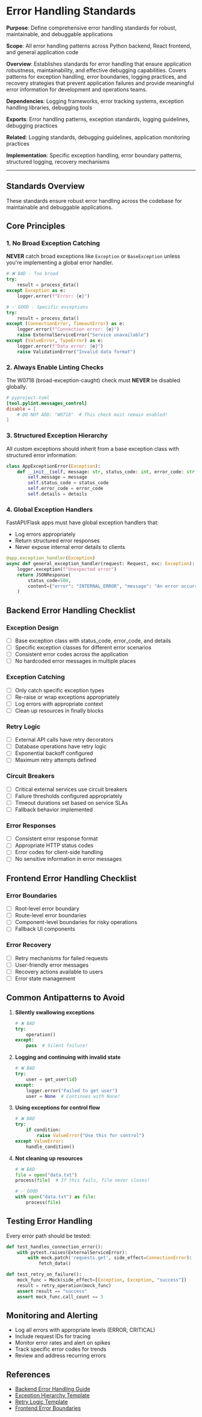 # Error Handling Standards

**Purpose**: Define comprehensive error handling standards for robust, maintainable, and debuggable applications

**Scope**: All error handling patterns across Python backend, React frontend, and general application code

**Overview**: Establishes standards for error handling that ensure application robustness, maintainability,
    and effective debugging capabilities. Covers patterns for exception handling, error boundaries,
    logging practices, and recovery strategies that prevent application failures and provide meaningful
    error information for development and operations teams.

**Dependencies**: Logging frameworks, error tracking systems, exception handling libraries, debugging tools

**Exports**: Error handling patterns, exception standards, logging guidelines, debugging practices

**Related**: Logging standards, debugging guidelines, application monitoring practices

**Implementation**: Specific exception handling, error boundary patterns, structured logging, recovery mechanisms

---

## Standards Overview
These standards ensure robust error handling across the codebase for maintainable and debuggable applications.

## Core Principles

### 1. No Broad Exception Catching
**NEVER** catch broad exceptions like `Exception` or `BaseException` unless you're implementing a global error handler.

```python
# ❌ BAD - Too broad
try:
    result = process_data()
except Exception as e:
    logger.error(f"Error: {e}")

# ✅ GOOD - Specific exceptions
try:
    result = process_data()
except (ConnectionError, TimeoutError) as e:
    logger.error(f"Connection error: {e}")
    raise ExternalServiceError("Service unavailable")
except (ValueError, TypeError) as e:
    logger.error(f"Data error: {e}")
    raise ValidationError("Invalid data format")
```

### 2. Always Enable Linting Checks
The W0718 (broad-exception-caught) check must **NEVER** be disabled globally.

```toml
# pyproject.toml
[tool.pylint.messages_control]
disable = [
    # DO NOT ADD: "W0718"  # This check must remain enabled!
]
```

### 3. Structured Exception Hierarchy
All custom exceptions should inherit from a base exception class with structured error information:

```python
class AppExceptionError(Exception):
    def __init__(self, message: str, status_code: int, error_code: str, details: dict):
        self.message = message
        self.status_code = status_code
        self.error_code = error_code
        self.details = details
```

### 4. Global Exception Handlers
FastAPI/Flask apps must have global exception handlers that:
- Log errors appropriately
- Return structured error responses
- Never expose internal error details to clients

```python
@app.exception_handler(Exception)
async def general_exception_handler(request: Request, exc: Exception):
    logger.exception(f"Unexpected error")
    return JSONResponse(
        status_code=500,
        content={"error": "INTERNAL_ERROR", "message": "An error occurred"}
    )
```

## Backend Error Handling Checklist

### Exception Design
- [ ] Base exception class with status_code, error_code, and details
- [ ] Specific exception classes for different error scenarios
- [ ] Consistent error codes across the application
- [ ] No hardcoded error messages in multiple places

### Exception Catching
- [ ] Only catch specific exception types
- [ ] Re-raise or wrap exceptions appropriately
- [ ] Log errors with appropriate context
- [ ] Clean up resources in finally blocks

### Retry Logic
- [ ] External API calls have retry decorators
- [ ] Database operations have retry logic
- [ ] Exponential backoff configured
- [ ] Maximum retry attempts defined

### Circuit Breakers
- [ ] Critical external services use circuit breakers
- [ ] Failure thresholds configured appropriately
- [ ] Timeout durations set based on service SLAs
- [ ] Fallback behavior implemented

### Error Responses
- [ ] Consistent error response format
- [ ] Appropriate HTTP status codes
- [ ] Error codes for client-side handling
- [ ] No sensitive information in error messages

## Frontend Error Handling Checklist

### Error Boundaries
- [ ] Root-level error boundary
- [ ] Route-level error boundaries
- [ ] Component-level boundaries for risky operations
- [ ] Fallback UI components

### Error Recovery
- [ ] Retry mechanisms for failed requests
- [ ] User-friendly error messages
- [ ] Recovery actions available to users
- [ ] Error state management

## Common Antipatterns to Avoid

1. **Silently swallowing exceptions**
   ```python
   # ❌ BAD
   try:
       operation()
   except:
       pass  # Silent failure!
   ```

2. **Logging and continuing with invalid state**
   ```python
   # ❌ BAD
   try:
       user = get_user(id)
   except:
       logger.error("Failed to get user")
       user = None  # Continues with None!
   ```

3. **Using exceptions for control flow**
   ```python
   # ❌ BAD
   try:
       if condition:
           raise ValueError("Use this for control")
   except ValueError:
       handle_condition()
   ```

4. **Not cleaning up resources**
   ```python
   # ❌ BAD
   file = open("data.txt")
   process(file)  # If this fails, file never closes!

   # ✅ GOOD
   with open("data.txt") as file:
       process(file)
   ```

## Testing Error Handling

Every error path should be tested:

```python
def test_handles_connection_error():
    with pytest.raises(ExternalServiceError):
        with mock.patch('requests.get', side_effect=ConnectionError):
            fetch_data()

def test_retry_on_failure():
    mock_func = Mock(side_effect=[Exception, Exception, "success"])
    result = retry_operation(mock_func)
    assert result == "success"
    assert mock_func.call_count == 3
```

## Monitoring and Alerting

- Log all errors with appropriate levels (ERROR, CRITICAL)
- Include request IDs for tracing
- Monitor error rates and alert on spikes
- Track specific error codes for trends
- Review and address recurring errors

## References

- [Backend Error Handling Guide](.ai/howto/implement-backend-error-handling.md)
- [Exception Hierarchy Template](.ai/templates/backend-exception-hierarchy.py.template)
- [Retry Logic Template](.ai/templates/backend-retry-logic.py.template)
- [Frontend Error Boundaries](.ai/howto/implement-error-boundaries.md)

